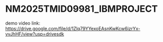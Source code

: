 # NM2025TMID09981_IBMPROJECT
demo video link: https://drive.google.com/file/d/1Zlq79YYexoEAsnKwKcw6izrYx-vvJhHF/view?usp=drivesdk
